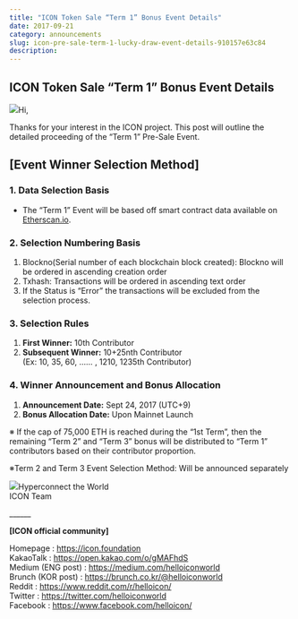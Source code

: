 ```yaml
---
title: "ICON Token Sale “Term 1” Bonus Event Details"
date: 2017-09-21
category: announcements
slug: icon-pre-sale-term-1-lucky-draw-event-details-910157e63c84
description:
---
```


## ICON Token Sale “Term 1” Bonus Event Details

![](https://cdn-images-1.medium.com/max/800/1*v-IUoANvuEFPHL986kF40A.png)Hi,

Thanks for your interest in the ICON project. This post will outline the detailed proceeding of the “Term 1” Pre-Sale Event.

## **[Event Winner Selection Method]**

### **1. Data Selection Basis**

* The “Term 1” Event will be based off smart contract data available on [Etherscan.io](https://etherscan.io/).

### **2. Selection Numbering Basis**

1. Blockno(Serial number of each blockchain block created): Blockno will be ordered in ascending creation order
2. Txhash: Transactions will be ordered in ascending text order
3. If the Status is “Error” the transactions will be excluded from the selection process.

### **3. Selection Rules**

1. **First Winner:** 10th Contributor
2. **Subsequent Winner:** 10+25nth Contributor  
(Ex: 10, 35, 60, …… , 1210, 1235th Contributor)

### **4. Winner Announcement and Bonus Allocation**

1. **Announcement Date:** Sept 24, 2017 (UTC+9)
2. **Bonus Allocation Date:** Upon Mainnet Launch

※ If the cap of 75,000 ETH is reached during the “1st Term”, then the remaining “Term 2” and “Term 3” bonus will be distributed to “Term 1” contributors based on their contributor proportion.

※Term 2 and Term 3 Event Selection Method: Will be announced separately

![](https://cdn-images-1.medium.com/max/800/0*CTi-3PzPkgl2iPIQ.png)Hyperconnect the World  
ICON Team

\_\_\_\_\_\_

**[ICON official community]**

Homepage : <https://icon.foundation>  
KakaoTalk : <https://open.kakao.com/o/gMAFhdS>  
Medium (ENG post) : <https://medium.com/helloiconworld>  
Brunch (KOR post) : <https://brunch.co.kr/@helloiconworld>  
Reddit : <https://www.reddit.com/r/helloicon/>  
Twitter : <https://twitter.com/helloiconworld>  
Facebook : <https://www.facebook.com/helloicon/>


